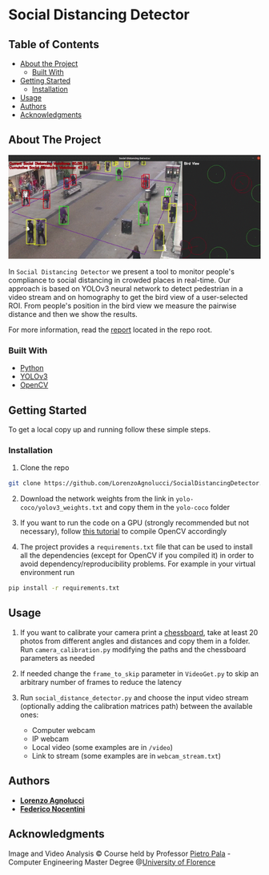 # Social Distancing Detector

## Table of Contents

* [About the Project](#about-the-project)
  * [Built With](#built-with)
* [Getting Started](#getting-started)
  * [Installation](#installation)
* [Usage](#usage)
* [Authors](#authors)
* [Acknowledgments](#acknowledgments)


## About The Project

![Demo](video/demo.gif)


In ```Social Distancing Detector``` we present a tool to monitor people's compliance to social distancing in crowded places in real-time. Our approach is based on YOLOv3 neural network to detect pedestrian in a video stream and on homography to get the bird view of a user-selected ROI. From people's position in the bird view we measure the pairwise distance and then we show the results.

For more information, read the [report](report.pdf) located in the repo
root.

### Built With

* [Python](https://www.python.org/)
* [YOLOv3](https://pjreddie.com/darknet/yolo/)
* [OpenCV](https://opencv.org/)



## Getting Started

To get a local copy up and running follow these simple steps.

### Installation
 
1. Clone the repo
```sh
git clone https://github.com/LorenzoAgnolucci/SocialDistancingDetector.git
```
2. Download the network weights from the link in ```yolo-coco/yolov3_weights.txt``` and copy them in the ```yolo-coco``` folder

3. If you want to run the code on a GPU (strongly recommended but not necessary), follow [this tutorial](https://www.pyimagesearch.com/2020/02/03/how-to-use-opencvs-dnn-module-with-nvidia-gpus-cuda-and-cudnn/) to compile OpenCV accordingly

4. The project provides a ```requirements.txt``` file that can be used to install all the dependencies (except for OpenCV if you compiled it) in order to avoid dependency/reproducibility problems. For example in your virtual environment run 
```sh
pip install -r requirements.txt
```


## Usage

1. If you want to calibrate your camera print a [chessboard](https://miro.medium.com/max/700/1*C5b8iGTkcgmLZccfeklcmw.png), take at least 20 photos from different angles and distances and copy them in a folder. Run ```camera_calibration.py``` modifying the paths and the chessboard parameters as needed

2. If needed change the ```frame_to_skip``` parameter in ```VideoGet.py``` to skip an arbitrary number of frames to reduce the latency

3. Run ```social_distance_detector.py``` and choose the input video stream (optionally adding the calibration matrices path) between the available ones:
   - Computer webcam
   - IP webcam
   - Local video (some examples are in ```/video```)
   - Link to stream (some examples are in ```webcam_stream.txt```)

## Authors

* [**Lorenzo Agnolucci**](https://github.com/LorenzoAgnolucci)
* [**Federico Nocentini**](https://github.com/FedeNoce)


## Acknowledgments
Image and Video Analysis © Course held by Professor [Pietro Pala](https://scholar.google.it/citations?user=l9j1pZEAAAAJ&hl=en) - Computer Engineering Master Degree @[University of Florence](https://www.unifi.it/changelang-eng.html)
